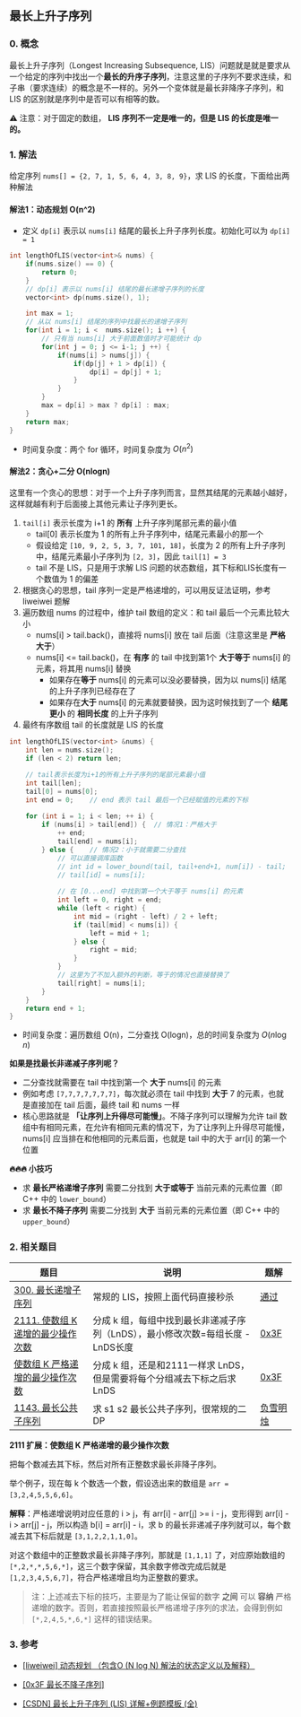 ## 最长上升子序列

### 0. 概念

最长上升子序列（Longest Increasing Subsequence, LIS）问题就是就是要求从一个给定的序列中找出一个**最长的升序子序列**，注意这里的子序列不要求连续，和子串（要求连续）的概念是不一样的。另外一个变体就是最长非降序子序列，和 LIS 的区别就是序列中是否可以有相等的数。

:warning: 注意：对于固定的数组， **LIS 序列不一定是唯一的，但是 LIS 的长度是唯一的。**



### 1. 解法

给定序列 `nums[] = {2, 7, 1, 5, 6, 4, 3, 8, 9}`，求 LIS 的长度，下面给出两种解法



#### 解法1：动态规划 O(n^2)

- 定义 `dp[i]` 表示以 `nums[i]` 结尾的最长上升子序列长度。初始化可以为 `dp[i] = 1`

```cpp
int lengthOfLIS(vector<int>& nums) {
    if(nums.size() == 0) {
        return 0;
    }
    // dp[i] 表示以 nums[i] 结尾的最长递增子序列的长度
    vector<int> dp(nums.size(), 1);

    int max = 1;
    // 从以 nums[i] 结尾的序列中找最长的递增子序列
    for(int i = 1; i <  nums.size(); i ++) {
        // 只有当 nums[i] 大于前面数值时才可能统计 dp
        for(int j = 0; j <= i-1; j ++) {
            if(nums[i] > nums[j]) {
                if(dp[j] + 1 > dp[i]) {
                    dp[i] = dp[j] + 1;
                }
            }
        }
        max = dp[i] > max ? dp[i] : max;
    }
    return max;
}
```

- 时间复杂度：两个 for 循环，时间复杂度为 $O(n^2)$



#### 解法2：贪心+二分 O(nlogn)

这里有一个贪心的思想：对于一个上升子序列而言，显然其结尾的元素越小越好，这样就越有利于后面接上其他元素让子序列更长。

1. `tail[i]` 表示长度为 i+1 的 **所有** 上升子序列尾部元素的最小值
   - tail[0] 表示长度为 1 的所有上升子序列中，结尾元素最小的那一个
   - 假设给定 `[10, 9, 2, 5, 3, 7, 101, 18]`，长度为 2 的所有上升子序列中，结尾元素最小子序列为 `[2, 3]`，因此 `tail[1] = 3`
   - tail 不是 LIS，只是用于求解 LIS 问题的状态数组，其下标和LIS长度有一个数值为 1 的偏差
2. 根据贪心的思想，tail 序列一定是严格递增的，可以用反证法证明，参考 liweiwei 题解
3. 遍历数组 nums 的过程中，维护 tail 数组的定义：和 tail 最后一个元素比较大小
   - nums[i] > tail.back()，直接将 nums[i] 放在 tail 后面（注意这里是 **严格大于**）
   - nums[i] <= tail.back()，在 **有序** 的 tail 中找到第1个 **大于等于** nums[i] 的元素，将其用 nums[i] 替换
     - 如果存在**等于** nums[i] 的元素可以没必要替换，因为以 nums[i] 结尾的上升子序列已经存在了
     - 如果存在**大于** nums[i] 的元素就要替换，因为这时候找到了一个 **结尾更小** 的 **相同长度** 的上升子序列
4. 最终有序数组 tail 的长度就是 LIS 的长度

```cpp
int lengthOfLIS(vector<int> &nums) {
	int len = nums.size();
    if (len < 2) return len;

    // tail表示长度为i+1的所有上升子序列的尾部元素最小值
    int tail[len];
    tail[0] = nums[0];
    int end = 0;	// end 表示 tail 最后一个已经赋值的元素的下标
    
    for (int i = 1; i < len; ++ i) {
        if (nums[i] > tail[end]) {	// 情况1：严格大于
            ++ end;
            tail[end] = nums[i];
        } else {	// 情况2：小于就需要二分查找
            // 可以直接调库函数
            // int id = lower_bound(tail, tail+end+1, num[i]) - tail;
            // tail[id] = nums[i];
            
            // 在 [0...end] 中找到第一个大于等于 nums[i] 的元素
            int left = 0, right = end;
            while (left < right) {
                int mid = (right - left) / 2 + left;
                if (tail[mid] < nums[i]) {
                    left = mid + 1;
                } else {
                    right = mid;
                }
            }
            // 这里为了不加入额外的判断，等于的情况也直接替换了
            tail[right] = nums[i];
        }
    }
    return end + 1;
}
```

- 时间复杂度：遍历数组 O(n)，二分查找 O(logn)，总的时间复杂度为 $O(n\log n)$



**如果是找最长非递减子序列呢？**

- 二分查找就需要在 tail 中找到第一个 **大于** nums[i] 的元素
- 例如考虑 `[7,7,7,7,7,7,7]`，每次就必须在 tail 中找到 **大于** 7 的元素，也就是直接加在 tail 后面，最终 tail 和 nums 一样
- 核心思路就是 **「让序列上升得尽可能慢」**。不降子序列可以理解为允许 tail 数组中有相同元素，在允许有相同元素的情况下，为了让序列上升得尽可能慢，nums[i] 应当排在和他相同的元素后面，也就是 tail 中的大于 arr[i] 的第一个位置



**:fire::fire::fire: 小技巧**

- 求 **最长严格递增子序列** 需要二分找到 **大于或等于** 当前元素的元素位置（即 C++ 中的 `lower_bound`）
- 求 **最长不降子序列** 需要二分找到 **大于** 当前元素的元素位置（即 C++ 中的 `upper_bound`）



### 2. 相关题目

| 题目                                                         | 说明                                                         | 题解                                                         |
| ------------------------------------------------------------ | ------------------------------------------------------------ | ------------------------------------------------------------ |
| [300. 最长递增子序列](https://leetcode.cn/problems/longest-increasing-subsequence/) | 常规的 LIS，按照上面代码直接秒杀                             | [通过](https://leetcode.cn/submissions/detail/394542708/)    |
| [2111. 使数组 K 递增的最少操作次数](https://leetcode.cn/problems/minimum-operations-to-make-the-array-k-increasing/) | 分成 k 组，每组中找到最长非递减子序列（LnDS），最小修改次数=每组长度 - LnDS长度 | [0x3F](https://leetcode.cn/problems/minimum-operations-to-make-the-array-k-increasing/solution/zui-chang-fei-jiang-zi-xu-lie-by-endless-x54c/) |
| [使数组 K 严格递增的最少操作次数](https://leetcode.cn/circle/discuss/wMSHqV/) | 分成 k 组，还是和2111一样求 LnDS，但是需要将每个分组减去下标之后求 LnDS | [0x3F](https://leetcode.cn/circle/discuss/wMSHqV/)           |
| [1143. 最长公共子序列](https://leetcode.cn/problems/longest-common-subsequence/) | 求 s1 s2 最长公共子序列，很常规的二DP                        | [负雪明烛](https://leetcode.cn/problems/longest-common-subsequence/solution/fu-xue-ming-zhu-er-wei-dong-tai-gui-hua-r5ez6/) |



**2111 扩展：使数组 K 严格递增的最少操作次数**

把每个数减去其下标，然后对所有正整数求最长非降子序列。

举个例子，现在每 k 个数选一个数，假设选出来的数组是 `arr = [3,2,4,5,5,6,6]`。

**解释**：严格递增说明对应任意的 i > j，有 arr[i] - arr[j] >= i - j，变形得到 arr[i] - i > arr[j] - j，所以构造 b[i] = arr[i] - i，求 b 的最长非递减子序列就可以，每个数减去其下标后就是 `[3,1,2,2,1,1,0]`。

对这个数组中的正整数求最长非降子序列，那就是 `[1,1,1]` 了，对应原始数组的 `[*,2,*,*,5,6,*]`，这三个数字保留，其余数字修改完成后就是 `[1,2,3,4,5,6,7]`，符合严格递增且均为正整数的要求。

> 注：上述减去下标的技巧，主要是为了能让保留的数字 **之间** 可以 **容纳** 严格递增的数字。否则，若直接按照最长严格递增子序列的求法，会得到例如 `[*,2,4,5,*,6,*]` 这样的错误结果。





### 3. 参考

- [[liweiwei] 动态规划 （包含O (N log N) 解法的状态定义以及解释）](https://leetcode.cn/problems/longest-increasing-subsequence/solution/dong-tai-gui-hua-er-fen-cha-zhao-tan-xin-suan-fa-p/)

- [[0x3F 最长不降子序列]](https://leetcode.cn/problems/minimum-operations-to-make-the-array-k-increasing/solution/zui-chang-fei-jiang-zi-xu-lie-by-endless-x54c/)

- [[CSDN] 最长上升子序列 (LIS) 详解+例题模板 (全)](https://blog.csdn.net/lxt_Lucia/article/details/81206439)

  